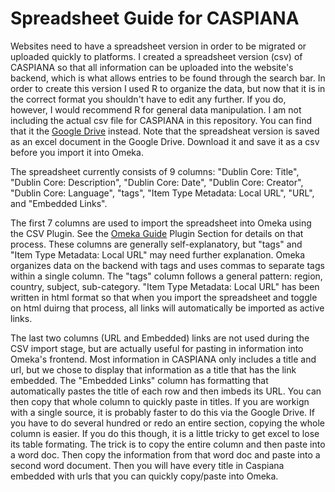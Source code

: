 # Spreadsheet Guide for CASPIANA
Websites need to have a spreadsheet version in order to be migrated or uploaded quickly to platforms. I created a spreadsheet version (csv) of CASPIANA so that all information can be uploaded into the website's backend, which is what allows entries to be found through the search bar. In order to create this version I used R to organize the data, but now that it is in the correct format you shouldn't have to edit any further. If you do, however, I would recommend R for general data manipulation. I am not  including the actual csv file for CASPIANA in this repository. You can find that it the [Google Drive](https://docs.google.com/spreadsheets/d/1NHbX0fnF3CA1h0DvPacjhI9kU9f8bhYX/edit#gid=1506660950) instead. Note that the spreadsheat version is saved as an excel document in the Google Drive. Download it and save it as a csv before you import it into Omeka.

The spreadsheet currently consists of 9 columns: "Dublin Core: Title", "Dublin Core: Description", "Dublin Core: Date", "Dublin Core: Creator", "Dublin Core: Language", "tags", "Item Type Metadata: Local URL", "URL", and "Embedded Links". 

The first 7 columns are used to import the spreadsheet into Omeka using the CSV Plugin. See the [Omeka Guide](https://github.com/CianStryker/Caspiana_Guide/tree/main/Omeka%20Website%20Guide/Omeka%20Guide) Plugin Section for details on that process. These columns are generally self-explanatory, but "tags" and "Item Type Metadata: Local URL" may need further explanation. Omeka organizes data on the backend with tags and uses commas to separate tags within a single column. The "tags" column follows a general pattern: region, country, subject, sub-category. "Item Type Metadata: Local URL" has been written in html format so that when you import the spreadsheet and toggle on html duirng that process, all links will automatically be imported as active links. 

The last two columns (URL and Embedded) links are not used during the CSV import stage, but are actually useful for pasting in information into Omeka's frontend. Most information in CASPIANA only includes a title and url, but we chose to display that information as a title that has the link embedded. The "Embedded Links" column has formatting that automatically pastes the title of each row and then imbeds its URL. You can then copy that whole column to quickly paste in titles. If you are workign with a single source, it is probably faster to do this via the Google Drive. If you have to do several hundred or redo an entire section, copying the whole column is easier. If you do this though, it is a little tricky to get excel to lose its table formating. The trick is to copy the entire column and then paste into a word doc. Then copy the information from that word doc and paste into a second word document. Then you will have every title in Caspiana embedded with urls that you can quickly copy/paste into Omeka. 



